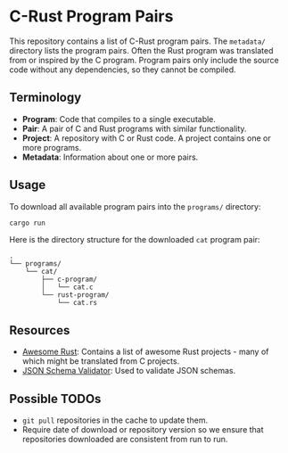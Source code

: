 # C-Rust Program Pairs

This repository contains a list of C-Rust program pairs.  The `metadata/` directory lists the program pairs.  Often the Rust program was translated from or inspired by the C program.  Program pairs only include the source code without any dependencies, so they cannot be compiled.

## Terminology

- **Program**: Code that compiles to a single executable.
- **Pair**: A pair of C and Rust programs with similar functionality.
- **Project**: A repository with C or Rust code.  A project contains one or more programs.
- **Metadata**: Information about one or more pairs.

## Usage

To download all available program pairs into the `programs/` directory:

```sh
cargo run
```

Here is the directory structure for the downloaded `cat` program pair:

```
.
└── programs/
    └── cat/
        ├── c-program/
        │   └── cat.c
        └── rust-program/
            └── cat.rs
```



## Resources

- [Awesome Rust](https://github.com/rust-unofficial/awesome-rust): Contains a list of awesome Rust projects - many of which might be translated from C projects.
- [JSON Schema Validator](https://www.jsonschemavalidator.net/): Used to validate JSON schemas.

## Possible TODOs

- `git pull` repositories in the cache to update them.
- Require date of download or repository version so we ensure that repositories downloaded are consistent from run to run.

